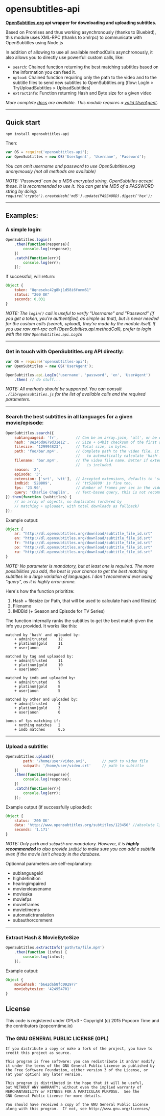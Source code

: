 # opensubtitles-api

**[OpenSubtitles.org](http://www.opensubtitles.org/) api wrapper for downloading and uploading subtitles.**

Based on Promises and thus working asynchronously (thanks to Bluebird), this module uses XML-RPC (thanks to xmlrpc) to communicate with OpenSubtitles using Node.js

In addition of allowing to use all available methodCalls asynchronously, it also allows you to directly use powerfull custom calls, like: 

- `search`: Chained function returning the best matching subtitles based on the information you can feed it.
- `upload`: Chained function requiring only the path to the video and to the subtitle files to send new subtitles to OpenSubtitles.org (flow: LogIn > TryUploadSubtitles > UploadSubtitles)
- `extractInfo`: Function returning Hash and Byte size for a given video

*More complete [docs](http://trac.opensubtitles.org/projects/opensubtitles) are available.*
*This module requires a [valid UserAgent](http://trac.opensubtitles.org/projects/opensubtitles/wiki/DevReadFirst).*

------

## Quick start

    npm install opensubtitles-api

Then:

```js
var OS = require('opensubtitles-api');
var OpenSubtitles = new OS('UserAgent', 'Username', 'Password');
```

*You can omit username and password to use OpenSubtitles.org anonymously (not all methods are available)*

*NOTE: 'Password' can be a MD5 encrypted string, OpenSubtitles accept these. It is recommended to use it. You can get the MD5 of a PASSWORD string by doing: `require('crypto').createHash('md5').update(PASSWORD).digest('hex');`*

------

## Examples:

### A simple login:

```js
OpenSubtitles.login()
    .then(function(response){
        console.log(response);
    })
    .catch(function(err){
        console.log(err);
    });
```

If successful, will return:

```js
Object {
    token: "8qnesekc42g8kj1d58i6fonm61"
    status: "200 OK"
    seconds: 0.031
}
```

*NOTE: The `login()` call is useful to verify "Username" and "Password" (if you get a token, you're authentified, as simple as that), but is never needed for the custom calls (search, upload), they're made by the module itself. If you use raw xml-rpc call (OpenSubtitles.api.methodCall), prefer to login with the raw `OpenSubtitles.api.LogIn`*

------

### Get in touch with OpenSubtitles.org API directly:

```js
var OS = require('opensubtitles-api');
var OpenSubtitles = new OS('UserAgent');

OpenSubtitles.api.LogIn('username', 'password', 'en', 'UserAgent')
    .then( // do stuff...
```

*NOTE: All methods should be supported. You can consult `./lib/opensubtitles.js` for the list of available calls and the required parameters.*

------

### Search the best subtitles in all languages for a given movie/episode:

```js
OpenSubtitles.search({
    sublanguageid: 'fr',        // Can be an array.join, 'all', or be omitted.
    hash: '8e245d9679d31e12',   // Size + 64bit checksum of the first and last 64k
    filesize: '129994823',      // Total size, in bytes.
    path: 'foo/bar.mp4',        // Complete path to the video file, it allows
                                //   to automatically calculate 'hash'.
    filename: 'bar.mp4',        // The video file name. Better if extension
                                //   is included.
    season: '2',
    episode: '3',
    extension: ['srt', 'vtt'],  // Accepted extensions, defaults to 'srt'.
    imdbid: '528809',           // 'tt528809' is fine too.
    fps: '23.96',               // Number of frames per sec in the video.
    query: 'Charlie Chaplin',   // Text-based query, this is not recommended.
}).then(function (subtitles) {
    // an array of objects, no duplicates (ordered by
    // matching + uploader, with total downloads as fallback)
});
```

Example output:

```js
Object {
    ar: "http://dl.opensubtitles.org/download/subtitle_file_id.srt"
    en: "http://dl.opensubtitles.org/download/subtitle_file_id.srt"
    fr: "http://dl.opensubtitles.org/download/subtitle_file_id.srt"
    po: "http://dl.opensubtitles.org/download/subtitle_file_id.srt"
    ru: "http://dl.opensubtitles.org/download/subtitle_file_id.srt"
}
```

*NOTE: No parameter is mandatory, but at least one is required. The more possibilities you add, the best is your chance to get the best matching subtitles in a large variation of languages.*
*I don't recommend ever using "query", as it is highly error-prone.*

Here's how the function prioritize:
1. Hash + filesize (or Path, that will be used to calculate hash and filesize)
2. Filename
3. IMDBid (+ Season and Episode for TV Series)

The function internally ranks the subtitles to get the best match given the info you provided. It works like this:

```
matched by 'hash' and uploaded by:
    + admin|trusted     12
    + platinum|gold     11
    + user|anon         8

matched by tag and uploaded by:
    + admin|trusted     11
    + platinum|gold     10
    + user|anon         7

matched by imdb and uploaded by:
    + admin|trusted     9
    + platinum|gold     8
    + user|anon         5

matched by other and uploaded by:
    + admin|trusted     4
    + platinum|gold     3
    + user|anon         0

bonus of fps matching if:
    + nothing matches   2
    + imdb matches      0.5
```

------

### Upload a subtitle:

```js
OpenSubtitles.upload({
        path: '/home/user/video.avi',       // path to video file
        subpath: '/home/user/video.srt'     // path to subtitle
    })
    .then(function(response){
        console.log(response);
    })
    .catch(function(err){
        console.log(err);
    });
```

Example output (if successfully uploaded):

```js
Object {
    status: '200 OK'
    data: 'http://www.opensubtitles.org/subtitles/123456' //absolute link to subtitles
    seconds: '1.171'
}
```

*NOTE: Only `path` and `subpath` are mandatory. However, it is **highly recommended** to also provide `imdbid` to make sure you can add a subtitle even if the movie isn't already in the database.*

Optionnal parameters are self-explanatory:

- sublanguageid
- highdefinition
- hearingimpaired
- moviereleasename
- movieaka
- moviefps
- movieframes
- movietimems
- automatictranslation
- subauthorcomment

------

### Extract Hash & MovieByteSize

```js
OpenSubtitles.extractInfo('path/to/file.mp4')
    .then(function (infos) {
        console.log(infos);
    });
```

Example output: 

```js
Object {
    moviehash: 'b6e2dab8fc092977'
    moviebytesize: '424954701'
}
```

## License

This code is registered under GPLv3 - Copyright (c) 2015  Popcorn Time and the contributors (popcorntime.io)

### The GNU GENERAL PUBLIC LICENSE (GPL)

    If you distribute a copy or make a fork of the project, you have to credit this project as source.

    This program is free software: you can redistribute it and/or modify
    it under the terms of the GNU General Public License as published by
    the Free Software Foundation, either version 3 of the License, or
    (at your option) any later version.

    This program is distributed in the hope that it will be useful,
    but WITHOUT ANY WARRANTY; without even the implied warranty of
    MERCHANTABILITY or FITNESS FOR A PARTICULAR PURPOSE.  See the
    GNU General Public License for more details.

    You should have received a copy of the GNU General Public License
    along with this program.  If not, see http://www.gnu.org/licenses/